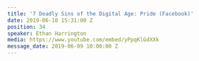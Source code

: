 ```yaml
---
title: '7 Deadly Sins of the Digital Age: Pride (Facebook)'
date: 2019-06-10 15:31:00 Z
position: 34
speaker: Ethan Harrington
media: https://www.youtube.com/embed/yPpqKlGdXXk
message_date: 2019-06-09 10:00:00 Z
---
```


